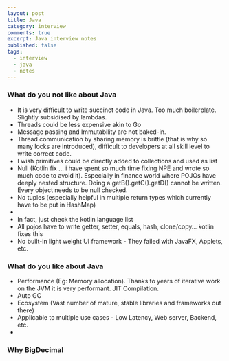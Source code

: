 ```yaml
---
layout: post
title: Java
category: interview
comments: true
excerpt: Java interview notes
published: false
tags: 
  - interview
  - java
  - notes
---
```


### What do you not like about Java

- It is very difficult to write succinct code in Java. Too much boilerplate. Slightly subsidised by lambdas. 
- Threads could be less expensive akin to Go
- Message passing and Immutability are not baked-in.
- Thread communication by sharing memory is brittle (that is why so many locks are introduced), difficult to developers at all skill level to write correct code.
- I wish primitives could be directly added to collections and used as list
- Null (Kotlin fix … i have spent so much time fixing NPE and wrote so much code to avoid it). Especially in finance world where POJOs have deeply nested structure. Doing a.getB().getC().getD() cannot be written. Every object needs to be null checked. 
- No tuples (especially helpful in multiple return types which currently have to be put in HashMap)
- 
- In fact, just check the kotlin language list
- All pojos have to write getter, setter, equals, hash, clone/copy… kotlin fixes this
- No built-in light weight UI framework - They failed with JavaFX, Applets, etc. 

### What do you like about Java

- Performance (Eg: Memory allocation). Thanks to years of iterative work on the JVM it is very performant. JIT Compilation.  
- Auto GC
- Ecosystem (Vast number of mature, stable libraries and frameworks out there)
- Applicable to multiple use cases - Low Latency, Web server, Backend, etc. 
- 

### Why BigDecimal

